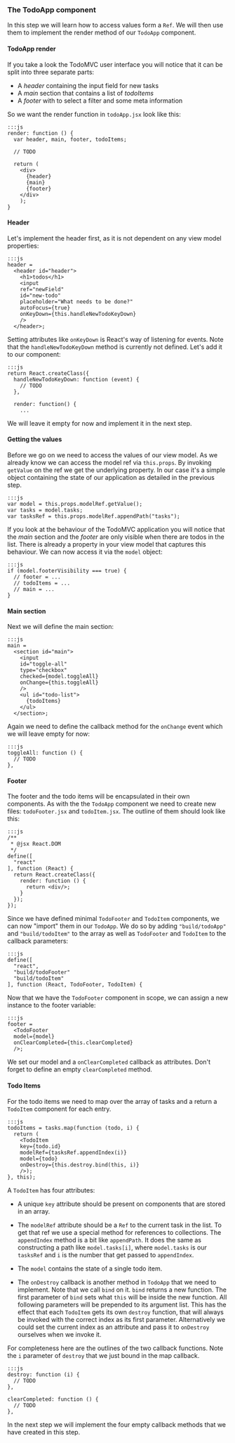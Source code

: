 ### The TodoApp component

In this step we will learn how to access values form a `Ref`.
We will then use them to implement the render method of our `TodoApp` component.

#### TodoApp render

If you take a look the TodoMVC user interface you will notice that it can be split into three separate parts:

* A *header* containing the input field for new tasks
* A *main* section that contains a list of *todoItems*
* A *footer* with to select a filter and some meta information

So we want the render function in `todoApp.jsx` look like this:
    
    :::js
    render: function () {
      var header, main, footer, todoItems;
      
      // TODO
      
      return (
        <div>
          {header}
          {main}
          {footer}
        </div>
        );
    }
    
#### Header

Let's implement the header first, as it is not dependent on any view model properties:

    :::js
    header =
      <header id="header">
        <h1>todos</h1>
        <input
        ref="newField"
        id="new-todo"
        placeholder="What needs to be done?"
        autoFocus={true}
        onKeyDown={this.handleNewTodoKeyDown}
        />
      </header>;
      
Setting attributes like `onKeyDown` is React's way of listening for events. 
Note that the `handleNewTodoKeyDown` method is currently not defined. 
Let's add it to our component:

    :::js
    return React.createClass({
      handleNewTodoKeyDown: function (event) {
        // TODO
      },
    
      render: function() {
        ...
        
We will leave it empty for now and implement it in the next step.
        
#### Getting the values

Before we go on we need to access the values of our view model.
As we already know we can access the model ref via `this.props`.
By invoking `getValue` on the ref we get the underlying property. 
In our case it's a simple object containing the state of our application as detailed in the previous step.
    
    :::js
    var model = this.props.modelRef.getValue();
    var tasks = model.tasks;
    var tasksRef = this.props.modelRef.appendPath("tasks");
    
If you look at the behaviour of the TodoMVC application you will notice that the *main* section and the *footer* are only visible when there are todos in the list.
There is already a property in your view model that captures this behaviour.
We can now access it via the `model` object:

    :::js
    if (model.footerVisibility === true) {
      // footer = ...
      // todoItems = ...
      // main = ...
    }
   
#### Main section
    
Next we will define the main section:
    
    :::js
    main =
      <section id="main">
        <input
        id="toggle-all"
        type="checkbox"
        checked={model.toggleAll}
        onChange={this.toggleAll}
        />
        <ul id="todo-list">
          {todoItems}
        </ul>
      </section>;
    
Again we need to define the callback method for the `onChange` event which we will leave empty for now:

    :::js
    toggleAll: function () {
      // TODO
    },
    
#### Footer

The footer and the todo items will be encapsulated in their own components. 
As with the the `TodoApp` component we need to create new files: `todoFooter.jsx` and `todoItem.jsx`.
The outline of them should look like this:

    :::js
    /**
     * @jsx React.DOM
     */
    define([
      "react"
    ], function (React) {
      return React.createClass({
        render: function () {
          return <div/>;
        }
      });
    });
    
Since we have defined minimal `TodoFooter` and `TodoItem` components, we can now "import" them in our `TodoApp`.
We do so by adding `"build/todoApp"` and `"build/todoItem"` to the array as well as `TodoFooter` and `TodoItem` to the callback parameters:

    :::js
    define([
      "react",
      "build/todoFooter"
      "build/todoItem"
    ], function (React, TodoFooter, TodoItem) {
   
Now that we have the `TodoFooter` component in scope, we can assign a new instance to the footer variable:

    :::js
    footer =
      <TodoFooter
      model={model}
      onClearCompleted={this.clearCompleted}
      />;
      
We set our model and a `onClearCompleted` callback as attributes.
Don't forget to define an empty `clearCompleted` method.

#### Todo Items

For the todo items we need to map over the array of tasks and a return a `TodoItem` component for each entry.

    :::js
    todoItems = tasks.map(function (todo, i) {
      return (
        <TodoItem
        key={todo.id}
        modelRef={tasksRef.appendIndex(i)}
        model={todo}
        onDestroy={this.destroy.bind(this, i)}
        />);
    }, this);
    
A `TodoItem` has four attributes:
    
* A unique `key` attribute should be present on components that are stored in an array.

* The `modelRef` attribute should be a `Ref` to the current task in the list. 
To get that ref we use a special method for references to collections.
The `appendIndex` method is a bit like `appendPath`.
It does the same as constructing a path like `model.tasks[i]`, where `model.tasks` is our `tasksRef` and `i` is the number that get passed to `appendIndex`.

* The `model` contains the state of a single todo item.

* The `onDestroy` callback is another method in `TodoApp` that we need to implement.
Note that we call `bind` on it. 
`bind` returns a new function.
The first parameter of `bind` sets what `this` will be inside the new function.
All following parameters will be prepended to its argument list.
This has the effect that each `TodoItem` gets its own `destroy` function, that will always be invoked with the correct index as its first parameter.
Alternatively we could set the current index as an attribute and pass it to `onDestroy` ourselves when we invoke it.

For completeness here are the outlines of the two callback functions. 
Note the `i` parameter of `destroy` that we just bound in the map callback.

    :::js
    destroy: function (i) {
      // TODO
    },

    clearCompleted: function () {
      // TODO
    },
    
In the next step we will implement the four empty callback methods that we have created in this step.